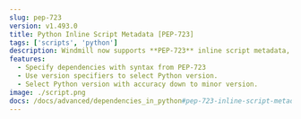 ```yaml
---
slug: pep-723
version: v1.493.0
title: Python Inline Script Metadata [PEP-723]
tags: ['scripts', 'python']
description: Windmill now supports **PEP-723** inline script metadata, providing a standardized way to specify script dependencies and Python version requirements directly within your script. This implements the official Python packaging standard for inline script metadata. Besides, release brings refactor to Python runtime selection logic giving developer more precise control over Python version requirements than the simple annotations
features:
  - Specify dependencies with syntax from PEP-723
  - Use version specifiers to select Python version.
  - Select Python version with accuracy down to minor version. 
image: ./script.png
docs: /docs/advanced/dependencies_in_python#pep-723-inline-script-metadata
---
```

